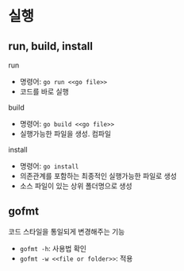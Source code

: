 # 실행
## run, build, install
run
- 명령어: `go run <<go file>>`
- 코드를 바로 실행

build
- 명령어: `go build <<go file>>`
- 실행가능한 파일을 생성. 컴파일

install
- 명령어: `go install`
- 의존관계를 포함하는 최종적인 실행가능한 파일로 생성
- 소스 파일이 있는 상위 폴더명으로 생성


## gofmt 
코드 스타일을 통일되게 변경해주는 기능
- `gofmt -h`: 사용법 확인
- `gofmt -w <<file or folder>>`: 적용
